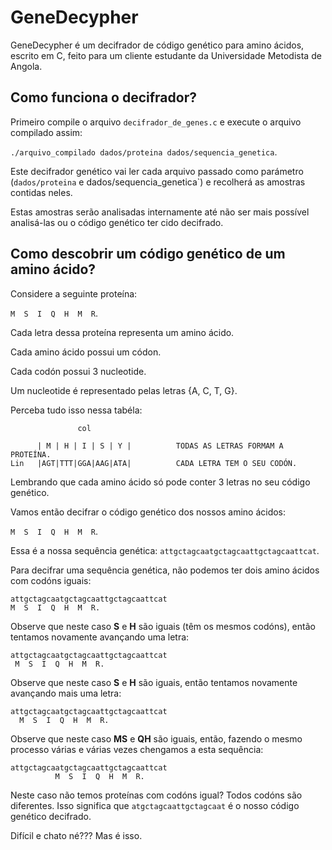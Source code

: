 # GeneDecypher

GeneDecypher é um decifrador de código genético para amino ácidos, escrito em C, feito para um cliente estudante da Universidade Metodista de Angola.

## Como funciona o decifrador?

Primeiro compile o arquivo `decifrador_de_genes.c` e execute o arquivo compilado assim:

`./arquivo_compilado dados/proteina dados/sequencia_genetica`.

Este decifrador genético vai ler cada arquivo passado como parámetro (`dados/proteina` e dados/sequencia_genetica`) e recolherá as amostras contidas neles.

Estas amostras serão analisadas internamente até não ser mais possível analisá-las ou o código genético ter cido decifrado.

## Como descobrir um código genético de um amino ácido?

Considere a seguinte proteína:

`M  S  I  Q  H  M  R`.

Cada letra dessa proteína representa um amino ácido.

Cada amino ácido possui um códon.

Cada codón possui 3 nucleotide.

Um nucleotide é representado pelas letras {A, C, T, G}.

Perceba tudo isso nessa tabéla:

                   col

          | M | H | I | S | Y |          TODAS AS LETRAS FORMAM A PROTEÍNA.
    Lin   |AGT|TTT|GGA|AAG|ATA|          CADA LETRA TEM O SEU CODÓN.

Lembrando que cada amino ácido só pode conter 3 letras no seu código genético.

Vamos então decifrar o código genético dos nossos amino ácidos:

`M  S  I  Q  H  M  R`.

Essa é a nossa sequência genética:
`attgctagcaatgctagcaattgctagcaattcat`.

Para decifrar uma sequência genética, não podemos ter dois amino ácidos com codóns iguais:

    attgctagcaatgctagcaattgctagcaattcat
    M  S  I  Q  H  M  R.

Observe que neste caso **S** e **H** são iguais (têm os mesmos codóns), então tentamos novamente avançando uma letra:

    attgctagcaatgctagcaattgctagcaattcat
     M  S  I  Q  H  M  R.

Observe que neste caso **S** e **H** são iguais, então tentamos novamente avançando mais uma letra:

    attgctagcaatgctagcaattgctagcaattcat
      M  S  I  Q  H  M  R.

Observe que neste caso **MS** e **QH** são iguais, então, fazendo o mesmo processo várias e várias vezes chengamos a esta sequência:

    attgctagcaatgctagcaattgctagcaattcat
              M  S  I  Q  H  M  R.

Neste caso não temos proteínas com codóns igual? Todos codóns são diferentes. Isso significa que `atgctagcaattgctagcaat` é o nosso código genético decifrado.

Difícil e chato né??? Mas é isso.